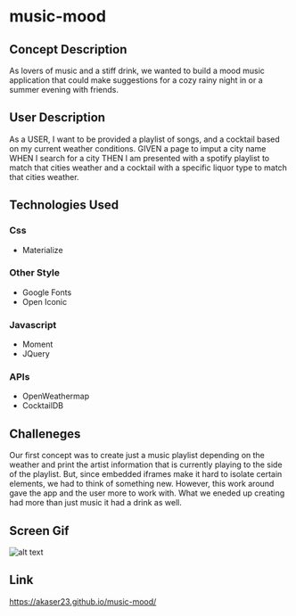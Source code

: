 # music-mood

## Concept Description
As lovers of music and a stiff drink, we wanted to build a mood music application that could make suggestions for a cozy rainy night in or a summer evening with friends. 

## User Description
As a USER, I want to be provided a playlist of songs, and a cocktail based on my current weather conditions. 
GIVEN a page to imput a city name
WHEN I search for a city 
THEN I am presented with a spotify playlist to match that cities weather and a cocktail with a specific liquor type to match that cities weather. 

## Technologies Used
### Css
- Materialize

### Other Style
- Google Fonts
- Open Iconic

### Javascript
- Moment
- JQuery

### APIs
- OpenWeathermap
- CocktailDB

## Challeneges
Our first concept was to create just a music playlist depending on the weather and print the artist information that is currently playing to the side of the playlist. But, since embedded iframes make it hard to isolate certain elements, we had to think of something new. However, this work around gave the app and the user more to work with. What we eneded up creating had more than just music it had a drink as well. 

## Screen Gif
![alt text](https://github.com/akaser23/music-mood/blob/develop/Mood%20Music%20_%20The%20Weather%20Based%20Mood%20Selector.gif?raw=true)

## Link
https://akaser23.github.io/music-mood/

